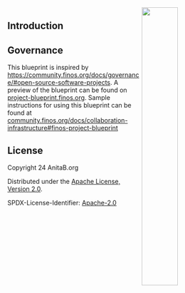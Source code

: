 <img align="right" width="40%" src="https://anitab.org/wp-content/uploads/2023/10/AnitaB.org-Logo.png">

## Introduction



## Governance
This blueprint is inspired by https://community.finos.org/docs/governance/#open-source-software-projects. 
A preview of the blueprint can be found on [project-blueprint.finos.org](https://project-blueprint.finos.org).
Sample instructions for using this blueprint can be found at [community.finos.org/docs/collaboration-infrastructure#finos-project-blueprint](https://community.finos.org/docs/collaboration-infrastructure#finos-project-blueprint)

## License

Copyright 24 AnitaB.org

Distributed under the [Apache License, Version 2.0](http://www.apache.org/licenses/LICENSE-2.0).

SPDX-License-Identifier: [Apache-2.0](https://spdx.org/licenses/Apache-2.0)

